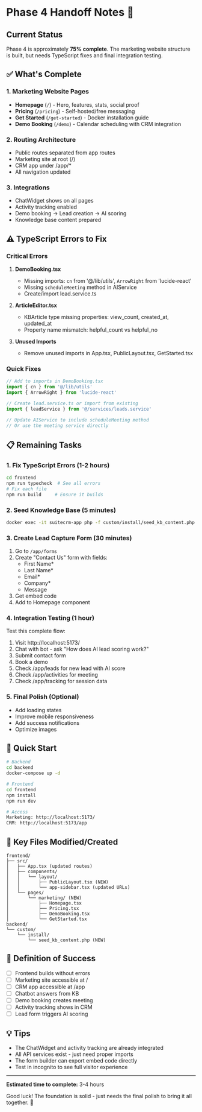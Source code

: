 # Phase 4 Handoff Notes 🤝

## Current Status
Phase 4 is approximately **75% complete**. The marketing website structure is built, but needs TypeScript fixes and final integration testing.

## ✅ What's Complete

### 1. Marketing Website Pages
- **Homepage** (`/`) - Hero, features, stats, social proof
- **Pricing** (`/pricing`) - Self-hosted/free messaging  
- **Get Started** (`/get-started`) - Docker installation guide
- **Demo Booking** (`/demo`) - Calendar scheduling with CRM integration

### 2. Routing Architecture
- Public routes separated from app routes
- Marketing site at root (/)
- CRM app under /app/*
- All navigation updated

### 3. Integrations
- ChatWidget shows on all pages
- Activity tracking enabled
- Demo booking → Lead creation → AI scoring
- Knowledge base content prepared

## ⚠️ TypeScript Errors to Fix

### Critical Errors
1. **DemoBooking.tsx**
   - Missing imports: `cn` from '@/lib/utils', `ArrowRight` from 'lucide-react'
   - Missing `scheduleMeeting` method in AIService
   - Create/import lead.service.ts

2. **ArticleEditor.tsx**
   - KBArticle type missing properties: view_count, created_at, updated_at
   - Property name mismatch: helpful_count vs helpful_no

3. **Unused Imports**
   - Remove unused imports in App.tsx, PublicLayout.tsx, GetStarted.tsx

### Quick Fixes
```typescript
// Add to imports in DemoBooking.tsx
import { cn } from '@/lib/utils'
import { ArrowRight } from 'lucide-react'

// Create lead.service.ts or import from existing
import { leadService } from '@/services/leads.service'

// Update AIService to include scheduleMeeting method
// Or use the meeting service directly
```

## 📋 Remaining Tasks

### 1. Fix TypeScript Errors (1-2 hours)
```bash
cd frontend
npm run typecheck  # See all errors
# Fix each file
npm run build     # Ensure it builds
```

### 2. Seed Knowledge Base (5 minutes)
```bash
docker exec -it suitecrm-app php -f custom/install/seed_kb_content.php
```

### 3. Create Lead Capture Form (30 minutes)
1. Go to `/app/forms`
2. Create "Contact Us" form with fields:
   - First Name*
   - Last Name*
   - Email*
   - Company*
   - Message
3. Get embed code
4. Add to Homepage component

### 4. Integration Testing (1 hour)
Test this complete flow:
1. Visit http://localhost:5173/
2. Chat with bot - ask "How does AI lead scoring work?"
3. Submit contact form
4. Book a demo
5. Check /app/leads for new lead with AI score
6. Check /app/activities for meeting
7. Check /app/tracking for session data

### 5. Final Polish (Optional)
- Add loading states
- Improve mobile responsiveness
- Add success notifications
- Optimize images

## 🚀 Quick Start
```bash
# Backend
cd backend
docker-compose up -d

# Frontend
cd frontend
npm install
npm run dev

# Access
Marketing: http://localhost:5173/
CRM: http://localhost:5173/app
```

## 📁 Key Files Modified/Created
```
frontend/
├── src/
│   ├── App.tsx (updated routes)
│   ├── components/
│   │   └── layout/
│   │       ├── PublicLayout.tsx (NEW)
│   │       └── app-sidebar.tsx (updated URLs)
│   └── pages/
│       └── marketing/ (NEW)
│           ├── Homepage.tsx
│           ├── Pricing.tsx
│           ├── DemoBooking.tsx
│           └── GetStarted.tsx
backend/
└── custom/
    └── install/
        └── seed_kb_content.php (NEW)
```

## 🎯 Definition of Success
- [ ] Frontend builds without errors
- [ ] Marketing site accessible at /
- [ ] CRM app accessible at /app
- [ ] Chatbot answers from KB
- [ ] Demo booking creates meeting
- [ ] Activity tracking shows in CRM
- [ ] Lead form triggers AI scoring

## 💡 Tips
- The ChatWidget and activity tracking are already integrated
- All API services exist - just need proper imports
- The form builder can export embed code directly
- Test in incognito to see full visitor experience

---

**Estimated time to complete:** 3-4 hours

Good luck! The foundation is solid - just needs the final polish to bring it all together. 🚀